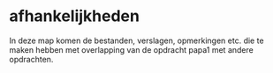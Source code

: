 # afhankelijkheden


In deze map komen de bestanden, verslagen, opmerkingen etc. die te maken hebben met overlapping van de opdracht papa1 met andere opdrachten.